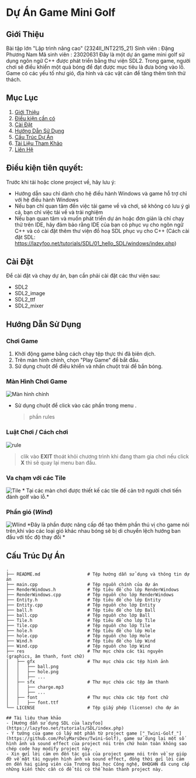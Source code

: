 # Dự Án Game Mini Golf

## Giới Thiệu
Bài tập lớn "Lập trình nâng cao" (2324II_INT2215_21)
Sinh viên : Đặng Phương Nam 
Mã sinh viên : 23020631
Đây là một dự án game mini golf sử dụng ngôn ngữ C++ được phát triển bằng thư viện SDL2.
Trong game, người chơi sẽ điều khiển một quả bóng để đạt được mục tiêu là đưa bóng vào lỗ.
Game có các yếu tố như gió, địa hình và các vật cản để tăng thêm tính thử thách.

## Mục Lục

1. [Giới Thiệu](#giới-thiệu)
2. [Điều kiện cần có ](#điều-kiện-cần-có)
3. [Cài Đặt](#cài-đặt)
4. [Hướng Dẫn Sử Dụng](#hướng-dẫn-sử-dụng)
5. [Cấu Trúc Dự Án](#cấu-trúc-dự-án)
6. [Tài Liệu Tham Khảo](#tài-liệu-tham-khảo)
7. [Liên Hệ](#liên-hệ)
  
  
## Điều kiện tiên quyết:  
Trước khi tải hoặc clone project về, hãy lưu ý:  
* Hướng dẫn sau chỉ dành cho hệ điều hành Windows và game hỗ trợ chỉ với hệ điều hành Windows
* Nếu bạn chỉ quan tâm đến việc tải game về và chơi, sẽ không có lưu ý gì cả, bạn chỉ việc tải về và trải nghiệm
* Nếu bạn quan tâm và muốn phát triển dự án hoặc đơn giản là chỉ chạy thử trên IDE, hãy đảm bảo rằng IDE của bạn có phục vụ cho ngôn ngữ C++ và
  có cài đặt thêm thư viện đồ hoạ SDL phục vụ cho C++ (Cách cài đặt SDL: https://lazyfoo.net/tutorials/SDL/01_hello_SDL/windows/index.php)
## Cài Đặt
Để cài đặt và chạy dự án, bạn cần phải cài đặt các thư viện sau:

- SDL2
- SDL2_image
- SDL2_ttf
- SDL2_mixer
## Hướng Dẫn Sử Dụng

### Chơi Game

1. Khởi động game bằng cách chạy tệp thực thi đã biên dịch.
2. Trên màn hình chính, chọn "Play Game" để bắt đầu.
3. Sử dụng chuột để điều khiển và nhấn chuột trái để bắn bóng.

### Màn Hình Chơi Game
![Màn hình chính](https://github.com/phuongnam212/projectgamee/assets/160800881/d802b25e-19e0-476f-9dcd-a1ca1de86e91)
 * Sử dụng chuột để click vào các phần trong menu .
   > phần rules
### Luật Chơi / Cách chơi 
 ![rule](https://github.com/phuongnam212/projectgamee/assets/160800881/2e6f52c5-088c-4fec-af41-f0db5d2ce6ff)
  > clik vào **EXIT** thoát khỏi chương trình
  > khi đang tham gia chơi nếu click **X** thì sẽ quay lại menu ban đầu.
### Va chạm với các Tile 
![Tile](https://github.com/phuongnam212/projectgamee/assets/160800881/df00df13-0437-4c8d-b00e-0ace9979fcfe)
    * Tại các màn chơi được thiết kế các tile để cản trở người chơi tiến đánh golf vào lỗ.*
### Phần gió (*Wind*)
![WIind](https://github.com/phuongnam212/projectgamee/assets/160800881/0d34682d-9f3b-42d5-b59f-694f0c6a2aed)
*Đây là phần được nâng cấp để tạo thêm phần thú vị cho game nói trên,khi vào các loại gió khác nhau bóng sẽ bị di chuyển lệch hướng ban đầu với tốc độ thay đổi *
## Cấu Trúc Dự Án

```plaintext
.
├── README.md                  # Tệp hướng dẫn sử dụng và thông tin dự án
├── main.cpp                   # Tệp nguồn chính của dự án
├── RenderWindows.h            # Tệp tiêu đề cho lớp RenderWindows
├── RenderWindows.cpp          # Tệp nguồn cho lớp RenderWindows
├── Entity.h                   # Tệp tiêu đề cho lớp Entity
├── Entity.cpp                 # Tệp nguồn cho lớp Entity
├── ball.h                     # Tệp tiêu đề cho lớp Ball
├── ball.cpp                   # Tệp nguồn cho lớp Ball
├── Tile.h                     # Tệp tiêu đề cho lớp Tile
├── Tile.cpp                   # Tệp nguồn cho lớp Tile
├── hole.h                     # Tệp tiêu đề cho lớp Hole
├── hole.cpp                   # Tệp nguồn cho lớp Hole
├── Wind.h                     # Tệp tiêu đề cho lớp Wind
├── Wind.cpp                   # Tệp nguồn cho lớp Wind
├── res                        # Thư mục chứa các tài nguyên (graphics, âm thanh, font chữ)
│   ├── gfx                    # Thư mục chứa các tệp hình ảnh
│   │   ├── ball.png
│   │   ├── hole.png
│   │   ├── ...
│   ├── sfx                    # Thư mục chứa các tệp âm thanh
│   │   ├── charge.mp3
│   │   ├── ...
│   ├── font                   # Thư mục chứa các tệp font chữ
│   │   ├── font.ttf
└── LICENSE                    # Tệp giấy phép (license) cho dự án

## Tài liệu tham khảo
- [Hướng dẫn sử dụng SDL của lazyfoo](https://lazyfoo.net/tutorials/SDL/index.php)
- Ý tưởng của game có lấy một phần từ project game ["_Twini-Golf_"](https://github.com/PolyMarsDev/Twini-Golf), game sử dụng lại một số hình ảnh và sound effect của project nói trên chứ hoàn toàn không sao chép code hay modify project này.
- Xin gửi lời cảm ơn đến tác giả của project game nói trên về sự giúp đỡ về mặt tài nguyên hình ảnh và sound effect, đồng thời gửi lời cảm ơn đến hai giảng viên của Trường Đại học Công nghệ, ĐHQGHN đã cung cấp những kiến thức cần có để tôi có thể hoàn thành project này.

